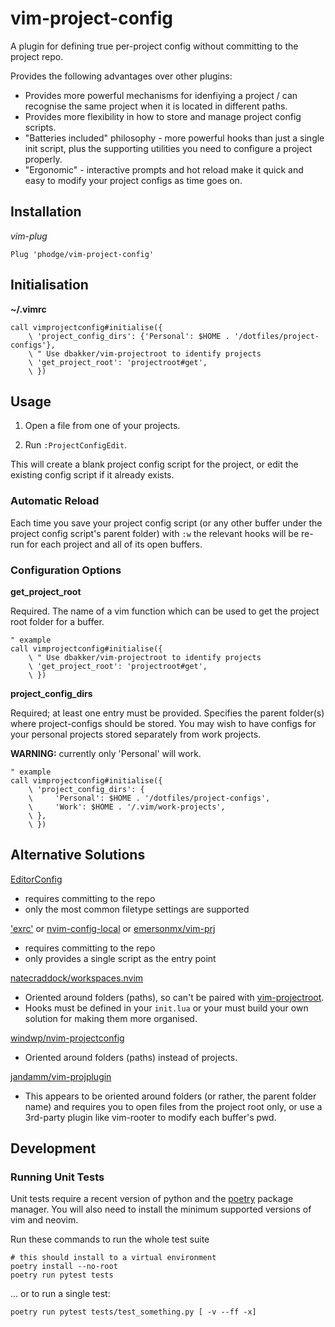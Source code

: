 # vim-project-config

A plugin for defining true per-project config without committing to the project repo.

Provides the following advantages over other plugins:

* Provides more powerful mechanisms for idenfiying a project / can recognise the same project when
  it is located in different paths.
* Provides more flexibility in how to store and manage project config scripts.
* "Batteries included" philosophy - more powerful hooks than just a single init script, plus the
  supporting utilities you need to configure a project properly.
* "Ergonomic" - interactive prompts and hot reload make it quick and easy to modify your project
  configs as time goes on.


## Installation

*vim-plug*

    Plug 'phodge/vim-project-config'

<!-- TODO: PC017: is this noticed required for the hooks to work?
**Important!** You should add vim-project-config to your ~/.vimrc in such a way that it appears in
['runtimepath'](https://neovim.io/doc/user/options.html#'runtimepath') earlier than other plugins
so that it can set buffer-local options before other plugins begin initialisation.
-->


## Initialisation

**~/.vimrc**
<!--TODO: PC022: implement project_config_dirs other than 'Personal' -->

    call vimprojectconfig#initialise({
        \ 'project_config_dirs': {'Personal': $HOME . '/dotfiles/project-configs'},
        \ " Use dbakker/vim-projectroot to identify projects
        \ 'get_project_root': 'projectroot#get',
        \ })


<!--
TODO: PC004: add support for lua
TODO: PC022: implement project_config_dirs other than 'Personal'
**init.lua** (Neovim)

    # TODO: rewrite this as lua
    call vimprojectconfig#initialise{
        project_config_dirs = {Personal = $HOME . '/dotfiles/project-configs'},
        -- Use dbakker/vim-projectroot to identify projects
        get_project_root = 'projectroot#get',
    }
--->


## Usage

1) Open a file from one of your projects.

2) Run `:ProjectConfigEdit`.

This will create a blank project config script for the project, or edit the existing config script
if it already exists.

<!--

TODO: PC017: document what the handlers are

### Vimscript

If you are using vimscript, you should use the following template:


    " project.vim - My cool project
    fun! projectconfig.projectLoad(projectstate)
        " executed once when a buffer for the project is first opened. Store per-project state in
        " a:projectstate
    endfun

    fun! projectconfig.projectUnload(projectstate)
        " executed once when the last buffer for a project is unloaded.
    endfun

    " XXX: I need to do some experimentation to see which autocmd is right for this thing

    fun! projectconfig.projectBufLoad(projectstate, bufnr)
        " executed once when a buffer for a project is created or opened.
    endfun

    " TODO: per-buffer hooks? Or just one hook that enables you to add any of the below autocmds?
    fun! projectconfig.BufEnter(projectstate)
    endfun

    fun! projectconfig.BufNew(projectstate)
    endfun

    fun! projectconfig.BufNewFile(projectstate)
    endfun

    fun! projectconfig.BufReadPre(projectstate)
    endfun

    fun! projectconfig.BufReadPost(projectstate)
    endfun

    fun! projectconfig.BufUnload(projectstate)
    endfun

    fun! projectconfig.BufWritePre(projectstate)
    endfun

    fun! projectconfig.BufWritePost(projectstate)
    endfun

    fun! projectconfig.FileType(projectstate)
    endfun

    fun! projectconfig.Syntax(projectstate)
    endfun


### Lua

TODO: PC004: add support for lua

If you are using Lua, you should use the following template:

    " project.lua - My cool project
    fun! projectconfig.setup(a:projectstate)
        " executed once when a buffer for the project is first opened. Store per-project state in
        " a:projectstate
    endfun

    fun! projectconfig.teardown(a:projectstate)
        " executed once when the last buffer for a project is unloaded.
    endfun

-->


### Automatic Reload

<!-- TODO: PC026: ensure this works for all buffers -->

Each time you save your project config script (or any other buffer under the project config script's
parent folder) with `:w` the relevant hooks will be re-run for each project and all of its open buffers.



### Configuration Options

**get_project_root**

Required. The name of a vim function which can be used to get the project root folder for a buffer.

    " example
    call vimprojectconfig#initialise({
        \ " Use dbakker/vim-projectroot to identify projects
        \ 'get_project_root': 'projectroot#get',
        \ })

**project_config_dirs**

Required; at least one entry must be provided. Specifies the parent folder(s)
where project-configs should be stored. You may wish to have configs for your
personal projects stored separately from work projects.
<!--TODO: PC022: implement project_config_dirs other than 'Personal' -->
**WARNING:** currently only 'Personal' will work.

    " example
    call vimprojectconfig#initialise({
        \ 'project_config_dirs': {
        \     'Personal': $HOME . '/dotfiles/project-configs',
        \     'Work': $HOME . '/.vim/work-projects',
        \ },
        \ })

<!--
TODO: PC004: add these options also:
**init_scripts**

Optional. Defaults to `["project.lua", "project.vim"]`.


**default_init_script**

Optional. If set, must be one of the file names from **init_scripts**. Specifies the name of the
init script to use for new project configs so that you aren't prompted to choose for every project.
-->

<!--
TODO: PC027: document API here?
### Other API Features

`projectconfig#getProjectConfigPath(projectfile)`

    Returns the path for the project config script that would be opened by `:ProjectConfigEdit` for
    the specified buffer, or `v:null` if it does not exist.

`projectconfig#getProjectConfigDir(projectfile)`

    Returns the path for folder containing the project config script that would be opened by
    `:ProjectConfigEdit`, or `v:null` if no project config exists for that project.
-->


## Alternative Solutions

[EditorConfig](https://editorconfig.org/)

* requires committing to the repo
* only the most common filetype settings are supported

['exrc'](https://neovim.io/doc/user/options.html#'exrc') or [nvim-config-local](https://github.com/klen/nvim-config-local) or [emersonmx/vim-prj](https://github.com/emersonmx/vim-prj)

* requires committing to the repo
* only provides a single script as the entry point


[natecraddock/workspaces.nvim](https://github.com/natecraddock/workspaces.nvim)

* Oriented around folders (paths), so can't be paired with [vim-projectroot](https://github.com/dbakker/vim-projectroot).
* Hooks must be defined in your `init.lua` or your must build your own solution for making them
  more organised.


[windwp/nvim-projectconfig](https://github.com/windwp/nvim-projectconfig)

* Oriented around folders (paths) instead of projects.


[jandamm/vim-projplugin](https://github.com/jandamm/vim-projplugin)

* This appears to be oriented around folders (or rather, the parent folder name) and requires you
  to open files from the project root only, or use a 3rd-party plugin like vim-rooter to modify each
  buffer's pwd.


## Development

### Running Unit Tests

Unit tests require a recent version of python and the
[poetry](https://python-poetry.org/) package manager. You will also need to
install the minimum supported versions of vim and neovim.

Run these commands to run the whole test suite

    # this should install to a virtual environment
    poetry install --no-root
    poetry run pytest tests

... or to run a single test:

    poetry run pytest tests/test_something.py [ -v --ff -x]
